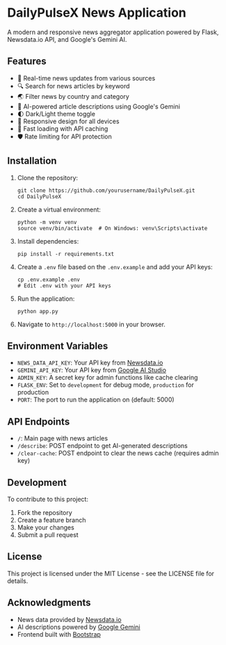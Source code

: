 # DailyPulseX News Application

A modern and responsive news aggregator application powered by Flask, Newsdata.io API, and Google's Gemini AI.

## Features

- 📰 Real-time news updates from various sources
- 🔍 Search for news articles by keyword
- 🌏 Filter news by country and category
- 🤖 AI-powered article descriptions using Google's Gemini
- 🌓 Dark/Light theme toggle
- 📱 Responsive design for all devices
- 🚀 Fast loading with API caching
- 🛡️ Rate limiting for API protection

## Installation

1. Clone the repository:
   ```
   git clone https://github.com/yourusername/DailyPulseX.git
   cd DailyPulseX
   ```

2. Create a virtual environment:
   ```
   python -m venv venv
   source venv/bin/activate  # On Windows: venv\Scripts\activate
   ```

3. Install dependencies:
   ```
   pip install -r requirements.txt
   ```

4. Create a `.env` file based on the `.env.example` and add your API keys:
   ```
   cp .env.example .env
   # Edit .env with your API keys
   ```

5. Run the application:
   ```
   python app.py
   ```

6. Navigate to `http://localhost:5000` in your browser.

## Environment Variables

- `NEWS_DATA_API_KEY`: Your API key from [Newsdata.io](https://newsdata.io)
- `GEMINI_API_KEY`: Your API key from [Google AI Studio](https://ai.google.dev/)
- `ADMIN_KEY`: A secret key for admin functions like cache clearing
- `FLASK_ENV`: Set to `development` for debug mode, `production` for production
- `PORT`: The port to run the application on (default: 5000)

## API Endpoints

- `/`: Main page with news articles
- `/describe`: POST endpoint to get AI-generated descriptions
- `/clear-cache`: POST endpoint to clear the news cache (requires admin key)

## Development

To contribute to this project:

1. Fork the repository
2. Create a feature branch
3. Make your changes
4. Submit a pull request

## License

This project is licensed under the MIT License - see the LICENSE file for details.

## Acknowledgments

- News data provided by [Newsdata.io](https://newsdata.io)
- AI descriptions powered by [Google Gemini](https://ai.google.dev/)
- Frontend built with [Bootstrap](https://getbootstrap.com/) 